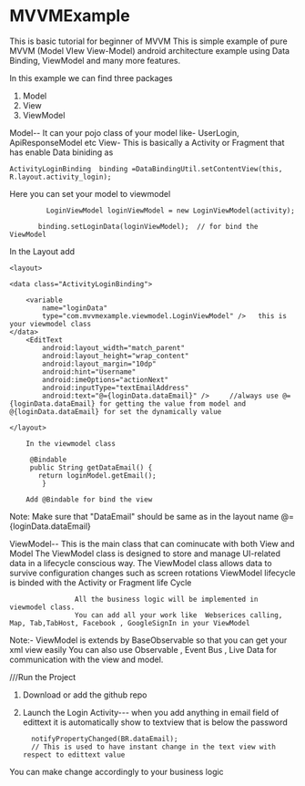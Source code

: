 # MVVMExample
This is basic tutorial for beginner of MVVM
This is simple example of pure MVVM (Model VIew View-Model) android architecture example using Data Binding, ViewModel and many more features.

In this example we can find three packages 
1. Model
2. View
3. ViewModel

Model-- It can your pojo class of your model like- UserLogin, ApiResponseModel etc
View- This is basically a Activity or Fragment that has enable Data biniding as


    ActivityLoginBinding  binding =DataBindingUtil.setContentView(this, R.layout.activity_login);
		
 
 Here you can set your model to viewmodel
 
        	 LoginViewModel loginViewModel = new LoginViewModel(activity);
					 
           binding.setLoginData(loginViewModel);  // for bind the ViewModel
					 
					 
In the Layout add

	<layout>

    <data class="ActivityLoginBinding">

        <variable
            name="loginData"
            type="com.mvvmexample.viewmodel.LoginViewModel" />   this is your viewmodel class
    </data>
		<EditText
            android:layout_width="match_parent"
            android:layout_height="wrap_content"
            android:layout_margin="10dp"
            android:hint="Username"
            android:imeOptions="actionNext"
            android:inputType="textEmailAddress"
            android:text="@={loginData.dataEmail}" />     //always use @={loginData.dataEmail} for getting the value from model and @{loginData.dataEmail} for set the dynamically value
	
	</layout>
		
		In the viewmodel class
		
         @Bindable
         public String getDataEmail() {
           return loginModel.getEmail();
            }
		 
		Add @Bindable for bind the view     
Note: Make sure that "DataEmail" should be same as in the layout name  @={loginData.dataEmail} 
    



        
				
ViewModel-- This is the main class that can cominucate with both View and Model
					The ViewModel class is designed to store and manage UI-related data in a lifecycle conscious way. 
					The ViewModel class allows data to survive configuration changes such as screen rotations
        	ViewModel lifecycle is binded with the Activity or Fragment life Cycle
					
					All the business logic will be implemented in viewmodel class.
					You can add all your work like  Webserices calling, Map, Tab,TabHost, Facebook , GoogleSignIn in your ViewModel
					
					
					
Note:- 	ViewModel is extends by BaseObservable so that you can get your xml view easily
				You can also use Observable , Event Bus , Live Data for communication with the view and model.
				
																			

///Run the Project

1. Download or add the github repo
2. Launch the Login Activity---
		when you add anything in email field of edittext it is automatically show to textview that is below the password
		
		 notifyPropertyChanged(BR.dataEmail);   
		 // This is used to have instant change in the text view with respect to edittext value
		 
You can make change accordingly to your business logic	 
			
        


